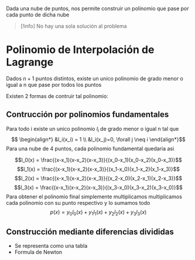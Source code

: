 Dada una nube de puntos, nos permite construir un polinomio que pase por cada punto de dicha nube

> [!info] No hay una sola solución al problema

# Polinomio de Interpolación de Lagrange
Dados $n+1$ puntos distintos, existe un unico polinomio de grado menor o igual a n que pase por todos los puntos

Existen 2 formas de contruir tal polinomio:

## Contrucción por polinomios fundamentales
Para todo i existe un unico polinomio $l_i$ de grado menor o igual n tal que
$$
\begin{align*}
&l_i(x_i) = 1 \\
&l_i(x_j)=0, \forall j \neq i
\end{align*}$$
Para una nube de 4 puntos, cada polinomio fundamental quedaría asi

$$l_0(x) = \frac{(x-x_1)(x-x_2)(x-x_3)}{(x_0-x_1)(x_0-x_2)(x_0-x_3)}$$
$$l_1(x) = \frac{(x-x_1)(x-x_2)(x-x_3)}{(x_1-x_0)(x_1-x_2)(x_1-x_3)}$$
$$l_2(x) = \frac{(x-x_1)(x-x_2)(x-x_3)}{(x_2-x_0)(x_2-x_1)(x_2-x_3)}$$
$$l_3(x) = \frac{(x-x_1)(x-x_2)(x-x_3)}{(x_3-x_0)(x_3-x_2)(x_3-x_0)}$$
Para obtener el polinomio final simplemente multiplicamos multiplicamos cada polinomio con su punto respectivo y lo sumamos todo
$$p(x) = y_0l_0(x)+y_1l_1(x)+y_2l_2(x)+y_3l_3(x)$$

## Construcción mediante diferencias divididas
- Se representa como una tabla
- Formula de Newton
